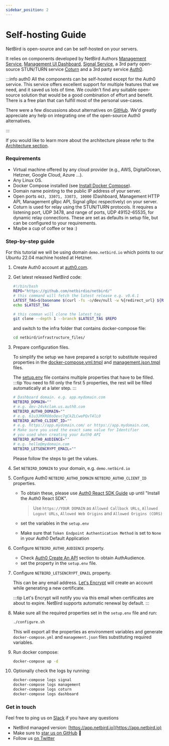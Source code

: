 ```yaml
---
sidebar_position: 2
---
```


# Self-hosting Guide

NetBird is open-source and can be self-hosted on your servers.

It relies on components developed by NetBird Authors [Management Service](https://github.com/netbirdio/netbird/tree/main/management), [Management UI Dashboard](https://github.com/netbirdio/dashboard), [Signal Service](https://github.com/netbirdio/netbird/tree/main/signal),
a 3rd party open-source STUN/TURN service [Coturn](https://github.com/coturn/coturn) and a 3rd party service [Auth0](https://auth0.com/).

:::info auth0
All the components can be self-hosted except for the Auth0 service.
This service offers excellent support for multiple features that we need, and it saved us lots of time. 
We couldn't find any suitable open-source solution that would be a good combination of effort and benefit.
There is a free plan that can fulfill most of the personal use-cases.

There were a few discussions about alternatives on [GitHub](https://github.com/netbirdio/dashboard/issues/9).
We'd greatly appreciate any help on integrating one of the open-source Auth0 alternatives.

:::



If you would like to learn more about the architecture please refer to the [Architecture section](/overview/architecture).

### Requirements

- Virtual machine offered by any cloud provider (e.g., AWS, DigitalOcean, Hetzner, Google Cloud, Azure ...).
- Any Linux OS.
- Docker Compose installed (see [Install Docker Compose](https://docs.docker.com/compose/install/)).
- Domain name pointing to the public IP address of your server.
- Open ports ```443, 33071, 33073, 10000``` (Dashboard, Management HTTP API, Management gRpc API, Signal gRpc respectively) on your server.
- Coturn is used for relay using the STUN/TURN protocols. It requires a listening port, UDP 3478, and range of ports, UDP 49152-65535, for dynamic relay connections. These are set as defaults in setup file, but can be configured to your requirements.
- Maybe a cup of coffee or tea :)

### Step-by-step guide

For this tutorial we will be using domain ```demo.netbird.io``` which points to our Ubuntu 22.04 machine hosted at Hetzner.

1. Create Auth0 account at [auth0.com](https://auth0.com/).
2. Get latest released NetBird code:

   ```bash 
   #!/bin/bash
   REPO="https://github.com/netbirdio/netbird/"
   # this command will fetch the latest release e.g. v0.6.1
   LATEST_TAG=$(basename $(curl -fs -o/dev/null -w %{redirect_url} ${REPO}releases/latest))
   echo $LATEST_TAG
   
   # this comman will clone the latest tag
   git clone --depth 1 --branch $LATEST_TAG $REPO
   ```

   and switch to the infra folder that contains docker-compose file:

   ```bash 
   cd netbird/infrastructure_files/
   ```
3. Prepare configuration files.

   To simplify the setup we have prepared a script to substitute required properties in the [docker-compose.yml.tmpl](https://github.com/netbirdio/netbird/tree/main/infrastructure_files/docker-compose.yml.tmpl) and [management.json.tmpl](https://github.com/netbirdio/netbird/tree/main/infrastructure_files/management.json.tmpl) files.

   The [setup.env](https://github.com/netbirdio/netbird/tree/main/infrastructure_files/setup.env) file contains multiple properties that have to be filled.
   :::tip
   You need to fill only the first 5 properties, the rest will be filled automatically at a later step.
   :::
   ```bash
   # Dashboard domain. e.g. app.mydomain.com
   NETBIRD_DOMAIN=""
   # e.g. dev-24vkclam.us.auth0.com
   NETBIRD_AUTH0_DOMAIN=""
   # e.g. 61u3JMXRO0oOevc7gCkZLCwePQvT4lL0
   NETBIRD_AUTH0_CLIENT_ID=""
   # e.g. https://app.mydomain.com/ or https://app.mydomain.com,
   # Make sure you used the exact same value for Identifier
   # you used when creating your Auth0 API
   NETBIRD_AUTH0_AUDIENCE=""
   # e.g. hello@mydomain.com
   NETBIRD_LETSENCRYPT_EMAIL=""
   ```

   Please follow the steps to get the values.

4. Set ```NETBIRD_DOMAIN``` to your domain, e.g.  `demo.netbird.io`

5. Configure Auth0 ```NETBIRD_AUTH0_DOMAIN``` ```NETBIRD_AUTH0_CLIENT_ID``` properties.

    * To obtain these, please use [Auth0 React SDK Guide](https://auth0.com/docs/quickstart/spa/react/01-login#configure-auth0) up until "Install the Auth0 React SDK".

      > Use ```https://YOUR DOMAIN``` as ````Allowed Callback URLs````, ```Allowed Logout URLs```, ```Allowed Web Origins``` and ```Allowed Origins (CORS)```
    * set the variables in the ```setup.env```
    * Make sure that `Token Endpoint Authentication Method` is set to `None` in your Auth0 Default Application
6. Configure ```NETBIRD_AUTH0_AUDIENCE``` property.

    * Check [Auth0 Create An API](https://auth0.com/docs/quickstart/backend/golang#create-an-api) section to obtain AuthAudience.
    * set the property in the ```setup.env``` file.
7. Configure ```NETBIRD_LETSENCRYPT_EMAIL``` property.

   This can be any email address. [Let's Encrypt](https://letsencrypt.org/) will create an account while generating a new certificate.

   :::tip
   Let's Encrypt will notify you via this email when certificates are about to expire. NetBird supports automatic renewal by default.
   :::

8. Make sure all the required properties set in the ```setup.env``` file and run:

    ```bash
    ./configure.sh
    ```

   This will export all the properties as environment variables and generate ```docker-compose.yml``` and ```management.json``` files substituting required variables.

9. Run docker compose:

   ```bash
   docker-compose up -d
   ```
10. Optionally check the logs by running:

     ```bash
     docker-compose logs signal
     docker-compose logs management
     docker-compose logs coturn
     docker-compose logs dashboard
    ```

### Get in touch

Feel free to ping us on [Slack](https://join.slack.com/t/wiretrustee/shared_invite/zt-vrahf41g-ik1v7fV8du6t0RwxSrJ96A) if you have any questions

- NetBird managed version: [https://app.netbird.io](https://app.netbird.io)
- Make sure to [star us on GitHub](https://github.com/netbirdio/netbird) :pray:
- Follow us [on Twitter](https://twitter.com/netbird)